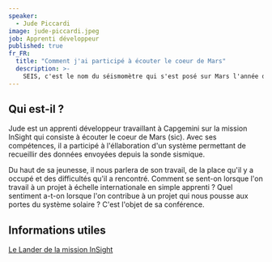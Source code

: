 ```yaml
---
speaker:
  - Jude Piccardi
image: jude-piccardi.jpeg
job: Apprenti développeur
published: true
fr_FR:
  title: "Comment j'ai participé à écouter le coeur de Mars"
  description: >-
    SEIS, c'est le nom du séismomètre qui s'est posé sur Mars l'année dernière. Retour d'expérience d'un apprenti développeur qui a travaillé sur la mission spatiale InSight.
---
```


## Qui est-il ?

Jude est un apprenti développeur travaillant à Capgemini sur la mission InSight qui consiste à écouter le coeur de Mars (sic). Avec ses compétences, il a participé à l'éllaboration d'un système permettant de recueillir des données envoyées depuis la sonde sismique. 

Du haut de sa jeunesse, il nous parlera de son travail, de la place qu'il y a occupé et des difficultés qu'il a rencontré. Comment se sent-on lorsque l'on travail à un projet à échelle internationale en simple apprenti ? Quel sentiment a-t-on lorsque l'on contribue à un projet qui nous pousse aux portes du système solaire ? C'est l'objet de sa conférence.

## Informations utiles

[Le Lander de la mission InSight](https://mars.nasa.gov/insight/spacecraft/about-the-lander/)